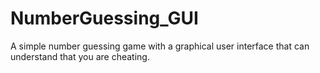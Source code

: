 # NumberGuessing_GUI
A simple number guessing game with a graphical user interface that can understand that you are cheating.
